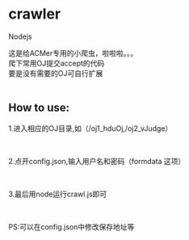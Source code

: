 <h1>crawler</h1>

<p>Nodejs</p>

这是给ACMer专用的小爬虫，啦啦啦。。。</br>
爬下常用OJ提交accept的代码</br>
要是没有需要的OJ可自行扩展</br></br>

<h2>How to use:</h2>

   <p>1.进入相应的OJ目录,如（/oj1_hduOj,/oj2_vJudge） </p>
   <p>2.点开config.json,输入用户名和密码（formdata 这项）</p>
   <p>3.最后用node运行crawl.js即可 </p>
   <p>PS:可以在config.json中修改保存地址等</p>
  
